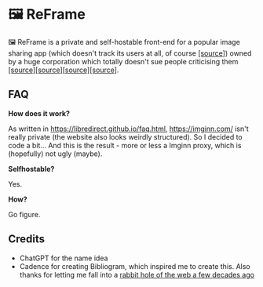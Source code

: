 # 🖼 ReFrame
🖼 ReFrame is a private and self-hostable front-end for a popular image sharing app (which doesn't track its users at all, of course [[source]](https://en.wikipedia.org/wiki/Privacy_concerns_with_Facebook)) owned by a huge corporation which totally doesn't sue people criticising them [[source]](https://www.eff.org/files/2020/11/20/eff_letter_to_facebook_re_friendly.pdf)[[source]](https://www.nytimes.com/2021/08/10/opinion/facebook-misinformation.html)[[source]](https://firebot-prod-media.s3.amazonaws.com/email-attachments/9ceab4da-d016-4524-bffc-87519d5e2cce/Barinsta_-_C26D.pdf)[[source]](https://algorithmwatch.org/en//instagram-research-shut-down-by-facebook).

## FAQ

**How does it work?**

As written in https://libredirect.github.io/faq.html, https://imginn.com/ isn't really private (the website also looks weirdly structured). So I decided to code a bit...
And this is the result - more or less a Imginn proxy, which is (hopefully) not ugly (maybe).

**Selfhostable?**

Yes.

**How?**

Go figure.

## Credits
- ChatGPT for the name idea
- Cadence for creating Bibliogram, which inspired me to create this. Also thanks for letting me fall into a [rabbit hole of the web a few decades ago](https://cadence.moe/links)

